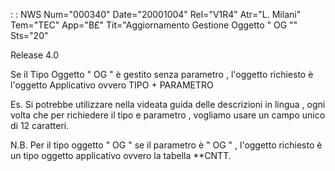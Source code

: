  :  : NWS Num="000340" Date="20001004" Rel="V1R4" Atr="L. Milani" Tem="TEC" App="B£" Tit="Aggiornamento Gestione Oggetto  " OG "" Sts="20"

Release 4.0

Se il Tipo Oggetto  " OG " è gestito senza parametro ,  l'oggetto richiesto è l'oggetto Applicativo
ovvero
TIPO + PARAMETRO

Es.
Si potrebbe utilizzare nella videata guida delle descrizioni in lingua , ogni volta che per richiedere il tipo e parametro , vogliamo usare un campo unico di 12 caratteri.

N.B.
Per il tipo oggetto " OG " se il parametro è " OG " , l'oggetto richiesto è un tipo oggetto applicativo ovvero la tabella \*\*CNTT.



